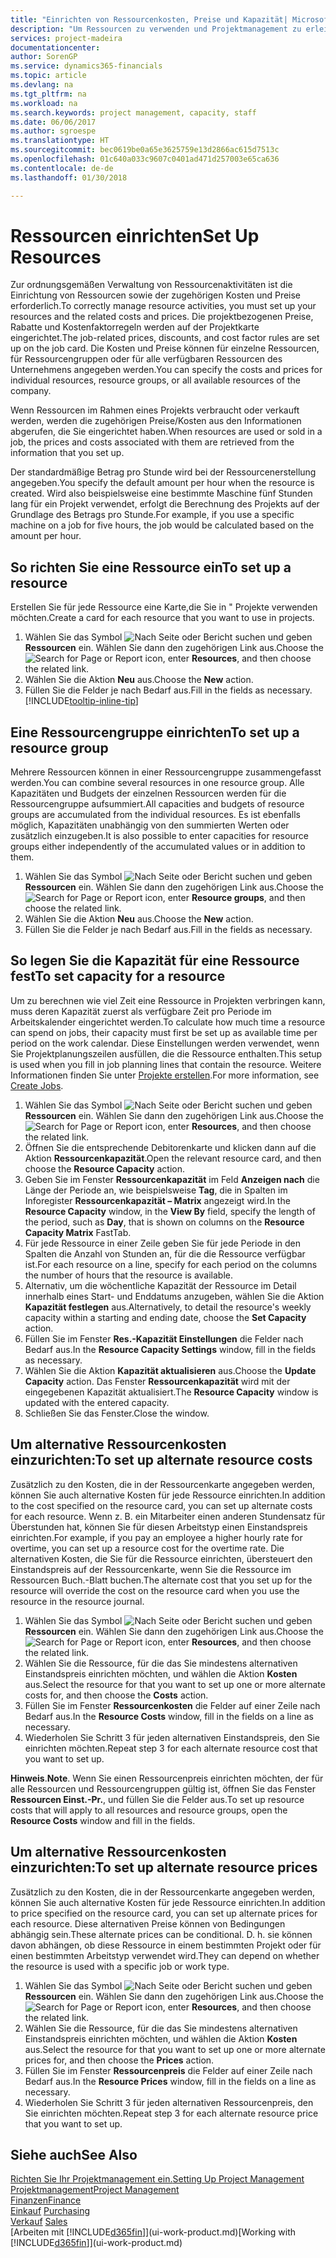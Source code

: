 ```yaml
---
title: "Einrichten von Ressourcenkosten, Preise und Kapazität| Microsoft Docs"
description: "Um Ressourcen zu verwenden und Projektmanagement zu erleichtern, können Sie Kosten und Preisen für einzelne Ressourcen oder Ressourcengruppen angeben und die die Ressourcenkapazität festlegen."
services: project-madeira
documentationcenter: 
author: SorenGP
ms.service: dynamics365-financials
ms.topic: article
ms.devlang: na
ms.tgt_pltfrm: na
ms.workload: na
ms.search.keywords: project management, capacity, staff
ms.date: 06/06/2017
ms.author: sgroespe
ms.translationtype: HT
ms.sourcegitcommit: bec0619be0a65e3625759e13d2866ac615d7513c
ms.openlocfilehash: 01c640a033c9607c0401ad471d257003e65ca636
ms.contentlocale: de-de
ms.lasthandoff: 01/30/2018

---
```

# <a name="set-up-resources"></a><span data-ttu-id="fbd9f-103">Ressourcen einrichten</span><span class="sxs-lookup"><span data-stu-id="fbd9f-103">Set Up Resources</span></span>
<span data-ttu-id="fbd9f-104">Zur ordnungsgemäßen Verwaltung von Ressourcenaktivitäten ist die Einrichtung von Ressourcen sowie der zugehörigen Kosten und Preise erforderlich.</span><span class="sxs-lookup"><span data-stu-id="fbd9f-104">To correctly manage resource activities, you must set up your resources and the related costs and prices.</span></span> <span data-ttu-id="fbd9f-105">Die projektbezogenen Preise, Rabatte und Kostenfaktorregeln werden auf der Projektkarte eingerichtet.</span><span class="sxs-lookup"><span data-stu-id="fbd9f-105">The job-related prices, discounts, and cost factor rules are set up on the job card.</span></span> <span data-ttu-id="fbd9f-106">Die Kosten und Preise können für einzelne Ressourcen, für Ressourcengruppen oder für alle verfügbaren Ressourcen des Unternehmens angegeben werden.</span><span class="sxs-lookup"><span data-stu-id="fbd9f-106">You can specify the costs and prices for individual resources, resource groups, or all available resources of the company.</span></span>

<span data-ttu-id="fbd9f-107">Wenn Ressourcen im Rahmen eines Projekts verbraucht oder verkauft werden, werden die zugehörigen Preise/Kosten aus den Informationen abgerufen, die Sie eingerichtet haben.</span><span class="sxs-lookup"><span data-stu-id="fbd9f-107">When resources are used or sold in a job, the prices and costs associated with them are retrieved from the information that you set up.</span></span>

<span data-ttu-id="fbd9f-108">Der standardmäßige Betrag pro Stunde wird bei der Ressourcenerstellung angegeben.</span><span class="sxs-lookup"><span data-stu-id="fbd9f-108">You specify the default amount per hour when the resource is created.</span></span> <span data-ttu-id="fbd9f-109">Wird also beispielsweise eine bestimmte Maschine fünf Stunden lang für ein Projekt verwendet, erfolgt die Berechnung des Projekts auf der Grundlage des Betrags pro Stunde.</span><span class="sxs-lookup"><span data-stu-id="fbd9f-109">For example, if you use a specific machine on a job for five hours, the job would be calculated based on the amount per hour.</span></span>

## <a name="to-set-up-a-resource"></a><span data-ttu-id="fbd9f-110">So richten Sie eine Ressource ein</span><span class="sxs-lookup"><span data-stu-id="fbd9f-110">To set up a resource</span></span>
<span data-ttu-id="fbd9f-111">Erstellen Sie für jede Ressource eine Karte,die Sie in " Projekte verwenden möchten.</span><span class="sxs-lookup"><span data-stu-id="fbd9f-111">Create a card for each resource that you want to use in projects.</span></span>

1. <span data-ttu-id="fbd9f-112">Wählen Sie das Symbol ![Nach Seite oder Bericht suchen](media/ui-search/search_small.png "Nach Seite oder Bericht suchen") und geben **Ressourcen** ein. Wählen Sie dann den zugehörigen Link aus.</span><span class="sxs-lookup"><span data-stu-id="fbd9f-112">Choose the ![Search for Page or Report](media/ui-search/search_small.png "Search for Page or Report icon") icon, enter **Resources**, and then choose the related link.</span></span>
2. <span data-ttu-id="fbd9f-113">Wählen Sie die Aktion **Neu** aus.</span><span class="sxs-lookup"><span data-stu-id="fbd9f-113">Choose the **New** action.</span></span>
3. <span data-ttu-id="fbd9f-114">Füllen Sie die Felder je nach Bedarf aus.</span><span class="sxs-lookup"><span data-stu-id="fbd9f-114">Fill in the fields as necessary.</span></span> [!INCLUDE[tooltip-inline-tip](includes/tooltip-inline-tip_md.md)]  

## <a name="to-set-up-a-resource-group"></a><span data-ttu-id="fbd9f-115">Eine Ressourcengruppe einrichten</span><span class="sxs-lookup"><span data-stu-id="fbd9f-115">To set up a resource group</span></span>
<span data-ttu-id="fbd9f-116">Mehrere Ressourcen können in einer Ressourcengruppe zusammengefasst werden.</span><span class="sxs-lookup"><span data-stu-id="fbd9f-116">You can combine several resources in one resource group.</span></span> <span data-ttu-id="fbd9f-117">Alle Kapazitäten und Budgets der einzelnen Ressourcen werden für die Ressourcengruppe aufsummiert.</span><span class="sxs-lookup"><span data-stu-id="fbd9f-117">All capacities and budgets of resource groups are accumulated from the individual resources.</span></span> <span data-ttu-id="fbd9f-118">Es ist ebenfalls möglich, Kapazitäten unabhängig von den summierten Werten oder zusätzlich einzugeben.</span><span class="sxs-lookup"><span data-stu-id="fbd9f-118">It is also possible to enter capacities for resource groups either independently of the accumulated values or in addition to them.</span></span>

1. <span data-ttu-id="fbd9f-119">Wählen Sie das Symbol ![Nach Seite oder Bericht suchen](media/ui-search/search_small.png "Nach Seite oder Bericht suchen") und geben **Ressourcen** ein. Wählen Sie dann den zugehörigen Link aus.</span><span class="sxs-lookup"><span data-stu-id="fbd9f-119">Choose the ![Search for Page or Report](media/ui-search/search_small.png "Search for Page or Report icon") icon, enter **Resource groups**, and then choose the related link.</span></span>
2. <span data-ttu-id="fbd9f-120">Wählen Sie die Aktion **Neu** aus.</span><span class="sxs-lookup"><span data-stu-id="fbd9f-120">Choose the **New** action.</span></span>
3. <span data-ttu-id="fbd9f-121">Füllen Sie die Felder je nach Bedarf aus.</span><span class="sxs-lookup"><span data-stu-id="fbd9f-121">Fill in the fields as necessary.</span></span>

## <a name="to-set-capacity-for-a-resource"></a><span data-ttu-id="fbd9f-122">So legen Sie die Kapazität für eine Ressource fest</span><span class="sxs-lookup"><span data-stu-id="fbd9f-122">To set capacity for a resource</span></span>
<span data-ttu-id="fbd9f-123">Um zu berechnen wie viel Zeit eine Ressource in Projekten verbringen kann, muss deren Kapazität zuerst als verfügbare Zeit pro Periode im Arbeitskalender eingerichtet werden.</span><span class="sxs-lookup"><span data-stu-id="fbd9f-123">To calculate how much time a resource can spend on jobs, their capacity must first be set up as available time per period on the work calendar.</span></span> <span data-ttu-id="fbd9f-124">Diese Einstellungen werden verwendet, wenn Sie Projektplanungszeilen ausfüllen, die die Ressource enthalten.</span><span class="sxs-lookup"><span data-stu-id="fbd9f-124">This setup is used when you fill in job planning lines that contain the resource.</span></span> <span data-ttu-id="fbd9f-125">Weitere Informationen finden Sie unter  [Projekte erstellen](projects-how-create-jobs.md).</span><span class="sxs-lookup"><span data-stu-id="fbd9f-125">For more information, see [Create Jobs](projects-how-create-jobs.md).</span></span>

1. <span data-ttu-id="fbd9f-126">Wählen Sie das Symbol ![Nach Seite oder Bericht suchen](media/ui-search/search_small.png "Nach Seite oder Bericht suchen") und geben **Ressourcen** ein. Wählen Sie dann den zugehörigen Link aus.</span><span class="sxs-lookup"><span data-stu-id="fbd9f-126">Choose the ![Search for Page or Report](media/ui-search/search_small.png "Search for Page or Report icon") icon, enter **Resources**, and then choose the related link.</span></span>
2. <span data-ttu-id="fbd9f-127">Öffnen Sie die entsprechende Debitorenkarte und klicken dann auf die Aktion **Ressourcenkapazität**.</span><span class="sxs-lookup"><span data-stu-id="fbd9f-127">Open the relevant resource card, and then choose the **Resource Capacity** action.</span></span>
3. <span data-ttu-id="fbd9f-128">Geben Sie im Fenster **Ressourcenkapazität** im Feld **Anzeigen nach** die Länge der Periode an, wie beispielsweise **Tag**, die in Spalten im Inforegister **Ressourcenkapazität – Matrix** angezeigt wird.</span><span class="sxs-lookup"><span data-stu-id="fbd9f-128">In the **Resource Capacity** window, in the **View By** field, specify the length of the period, such as **Day**, that is shown on columns on the **Resource Capacity Matrix** FastTab.</span></span>
4. <span data-ttu-id="fbd9f-129">Für jede Ressource in einer Zeile geben Sie für jede Periode in den Spalten die Anzahl von Stunden an, für die die Ressource verfügbar ist.</span><span class="sxs-lookup"><span data-stu-id="fbd9f-129">For each resource on a line, specify for each period on the columns the number of hours that the resource is available.</span></span>
5. <span data-ttu-id="fbd9f-130">Alternativ, um die wöchentliche Kapazität der Ressource im Detail innerhalb eines Start- und Enddatums anzugeben, wählen Sie die Aktion **Kapazität festlegen** aus.</span><span class="sxs-lookup"><span data-stu-id="fbd9f-130">Alternatively, to detail the resource's weekly capacity within a starting and ending date, choose the **Set Capacity** action.</span></span>
6. <span data-ttu-id="fbd9f-131">Füllen Sie im Fenster **Res.-Kapazität Einstellungen** die Felder nach Bedarf aus.</span><span class="sxs-lookup"><span data-stu-id="fbd9f-131">In the **Resource Capacity Settings** window, fill in the fields as necessary.</span></span>
7. <span data-ttu-id="fbd9f-132">Wählen Sie die Aktion **Kapazität aktualisieren** aus.</span><span class="sxs-lookup"><span data-stu-id="fbd9f-132">Choose the **Update Capacity** action.</span></span> <span data-ttu-id="fbd9f-133">Das Fenster **Ressourcenkapazität** wird mit der eingegebenen Kapazität aktualisiert.</span><span class="sxs-lookup"><span data-stu-id="fbd9f-133">The **Resource Capacity** window is updated with the entered capacity.</span></span>
8. <span data-ttu-id="fbd9f-134">Schließen Sie das Fenster.</span><span class="sxs-lookup"><span data-stu-id="fbd9f-134">Close the window.</span></span>

## <a name="to-set-up-alternate-resource-costs"></a><span data-ttu-id="fbd9f-135">Um alternative Ressourcenkosten einzurichten:</span><span class="sxs-lookup"><span data-stu-id="fbd9f-135">To set up alternate resource costs</span></span>
<span data-ttu-id="fbd9f-136">Zusätzlich zu den Kosten, die in der Ressourcenkarte angegeben werden, können Sie auch alternative Kosten für jede Ressource einrichten.</span><span class="sxs-lookup"><span data-stu-id="fbd9f-136">In addition to the cost specified on the resource card, you can set up alternate costs for each resource.</span></span> <span data-ttu-id="fbd9f-137">Wenn z. B. ein Mitarbeiter einen anderen Stundensatz für Überstunden hat, können Sie für diesen Arbeitstyp einen Einstandspreis einrichten.</span><span class="sxs-lookup"><span data-stu-id="fbd9f-137">For example, if you pay an employee a higher hourly rate for overtime, you can set up a resource cost for the overtime rate.</span></span> <span data-ttu-id="fbd9f-138">Die alternativen Kosten, die Sie für die Ressource einrichten, übersteuert den Einstandspreis auf der Ressourcenkarte, wenn Sie die Ressource im Ressourcen Buch.-Blatt buchen.</span><span class="sxs-lookup"><span data-stu-id="fbd9f-138">The alternate cost that you set up for the resource will override the cost on the resource card when you use the resource in the resource journal.</span></span>

1. <span data-ttu-id="fbd9f-139">Wählen Sie das Symbol ![Nach Seite oder Bericht suchen](media/ui-search/search_small.png "Nach Seite oder Bericht suchen") und geben **Ressourcen** ein. Wählen Sie dann den zugehörigen Link aus.</span><span class="sxs-lookup"><span data-stu-id="fbd9f-139">Choose the ![Search for Page or Report](media/ui-search/search_small.png "Search for Page or Report icon") icon, enter **Resources**, and then choose the related link.</span></span>  
2. <span data-ttu-id="fbd9f-140">Wählen Sie die Ressource, für die das Sie mindestens alternativen Einstandspreis einrichten möchten, und wählen die Aktion **Kosten** aus.</span><span class="sxs-lookup"><span data-stu-id="fbd9f-140">Select the resource for that you want to set up one or more alternate costs for, and then choose the **Costs** action.</span></span>  
3. <span data-ttu-id="fbd9f-141">Füllen Sie im Fenster **Ressourcenkosten** die Felder auf einer Zeile nach Bedarf aus.</span><span class="sxs-lookup"><span data-stu-id="fbd9f-141">In the **Resource Costs** window, fill in the fields on a line as necessary.</span></span>  
4. <span data-ttu-id="fbd9f-142">Wiederholen Sie Schritt 3 für jeden alternativen Einstandspreis, den Sie einrichten möchten.</span><span class="sxs-lookup"><span data-stu-id="fbd9f-142">Repeat step 3 for each alternate resource cost that you want to set up.</span></span>

<span data-ttu-id="fbd9f-143">**Hinweis**.</span><span class="sxs-lookup"><span data-stu-id="fbd9f-143">**Note**.</span></span> <span data-ttu-id="fbd9f-144">Wenn Sie einen Ressourcenpreis einrichten möchten, der für alle Ressourcen und Ressourcengruppen gültig ist, öffnen Sie das Fenster **Ressourcen Einst.-Pr.**, und füllen Sie die Felder aus.</span><span class="sxs-lookup"><span data-stu-id="fbd9f-144">To set up resource costs that will apply to all resources and resource groups, open the **Resource Costs** window and fill in the fields.</span></span>

## <a name="to-set-up-alternate-resource-prices"></a><span data-ttu-id="fbd9f-145">Um alternative Ressourcenkosten einzurichten:</span><span class="sxs-lookup"><span data-stu-id="fbd9f-145">To set up alternate resource prices</span></span>
<span data-ttu-id="fbd9f-146">Zusätzlich zu den Kosten, die in der Ressourcenkarte angegeben werden, können Sie auch alternative Kosten für jede Ressource einrichten.</span><span class="sxs-lookup"><span data-stu-id="fbd9f-146">In addition to price specified on the resource card, you can set up alternate prices for each resource.</span></span> <span data-ttu-id="fbd9f-147">Diese alternativen Preise können von Bedingungen abhängig sein.</span><span class="sxs-lookup"><span data-stu-id="fbd9f-147">These alternate prices can be conditional.</span></span> <span data-ttu-id="fbd9f-148">D. h. sie können davon abhängen, ob diese Ressource in einem bestimmten Projekt oder für einen bestimmten Arbeitstyp verwendet wird.</span><span class="sxs-lookup"><span data-stu-id="fbd9f-148">They can depend on whether the resource is used with a specific job or work type.</span></span>

1. <span data-ttu-id="fbd9f-149">Wählen Sie das Symbol ![Nach Seite oder Bericht suchen](media/ui-search/search_small.png "Nach Seite oder Bericht suchen") und geben **Ressourcen** ein. Wählen Sie dann den zugehörigen Link aus.</span><span class="sxs-lookup"><span data-stu-id="fbd9f-149">Choose the ![Search for Page or Report](media/ui-search/search_small.png "Search for Page or Report icon") icon, enter **Resources**, and then choose the related link.</span></span>
2. <span data-ttu-id="fbd9f-150">Wählen Sie die Ressource, für die das Sie mindestens alternativen Einstandspreis einrichten möchten, und wählen die Aktion **Kosten** aus.</span><span class="sxs-lookup"><span data-stu-id="fbd9f-150">Select the resource for that you want to set up one or more alternate prices for, and then choose the **Prices** action.</span></span>
3. <span data-ttu-id="fbd9f-151">Füllen Sie im Fenster **Ressourcenpreis** die Felder auf einer Zeile nach Bedarf aus.</span><span class="sxs-lookup"><span data-stu-id="fbd9f-151">In the **Resource Prices** window, fill in the fields on a line as necessary.</span></span>
4. <span data-ttu-id="fbd9f-152">Wiederholen Sie Schritt 3 für jeden alternativen Ressourcenpreis, den Sie einrichten möchten.</span><span class="sxs-lookup"><span data-stu-id="fbd9f-152">Repeat step 3 for each alternate resource price that you want to set up.</span></span>

## <a name="see-also"></a><span data-ttu-id="fbd9f-153">Siehe auch</span><span class="sxs-lookup"><span data-stu-id="fbd9f-153">See Also</span></span>
[<span data-ttu-id="fbd9f-154">Richten Sie Ihr Projektmanagement ein.</span><span class="sxs-lookup"><span data-stu-id="fbd9f-154">Setting Up Project Management</span></span>](projects-setup-projects.md)  
[<span data-ttu-id="fbd9f-155">Projektmanagement</span><span class="sxs-lookup"><span data-stu-id="fbd9f-155">Project Management</span></span>](projects-manage-projects.md)  
[<span data-ttu-id="fbd9f-156">Finanzen</span><span class="sxs-lookup"><span data-stu-id="fbd9f-156">Finance</span></span>](finance.md)  
<span data-ttu-id="fbd9f-157">[Einkauf](purchasing-manage-purchasing.md)       </span><span class="sxs-lookup"><span data-stu-id="fbd9f-157">[Purchasing](purchasing-manage-purchasing.md)       </span></span>  
<span data-ttu-id="fbd9f-158">[Verkauf](sales-manage-sales.md)    </span><span class="sxs-lookup"><span data-stu-id="fbd9f-158">[Sales](sales-manage-sales.md)    </span></span>  
<span data-ttu-id="fbd9f-159">[Arbeiten mit [!INCLUDE[d365fin](includes/d365fin_md.md)]](ui-work-product.md)</span><span class="sxs-lookup"><span data-stu-id="fbd9f-159">[Working with [!INCLUDE[d365fin](includes/d365fin_md.md)]](ui-work-product.md)</span></span>  

